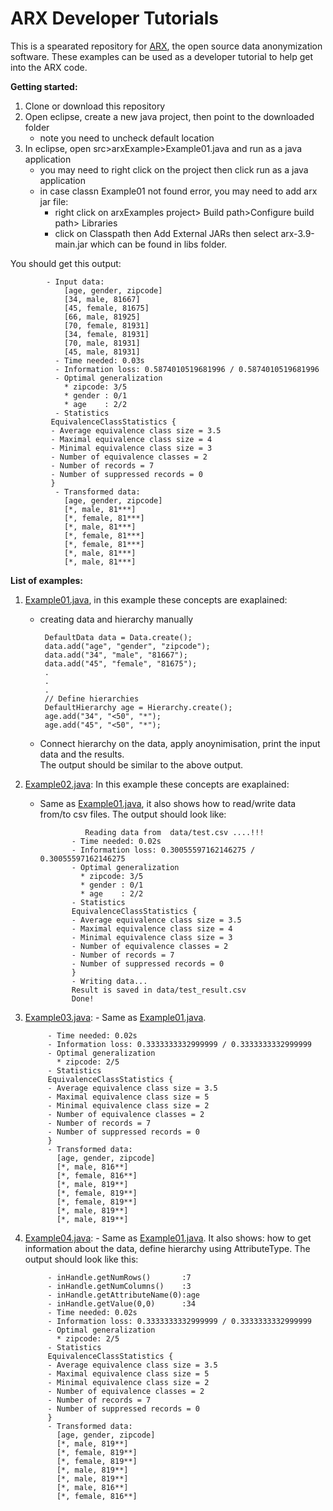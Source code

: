 # ARX Developer Tutorials 

This is a spearated repository for [ARX](https://github.com/arx-deidentifier/arx), the open source data anonymization software. These examples can be used as a  developer tutorial to help get into the ARX code.

**Getting started:**

1. Clone or download this repository
2. Open eclipse, create a new java project, then point to the downloaded folder
   - note you need to uncheck default location
3. In eclipse, open src>arxExample>Example01.java and run as a java application
   - you may need to right click on the project then click run as a java application
   - in case classn Example01 not found error, you may need to add arx jar file:
     - right click on arxExamples project> Build path>Configure build path> Libraries
     - click on Classpath then Add External JARs then select arx-3.9-main.jar which can be found in libs folder.  
      
You should get this output:

            - Input data:
                [age, gender, zipcode]
                [34, male, 81667]
                [45, female, 81675]
                [66, male, 81925]
                [70, female, 81931]
                [34, female, 81931]
                [70, male, 81931]
                [45, male, 81931]
              - Time needed: 0.03s
              - Information loss: 0.5874010519681996 / 0.5874010519681996
              - Optimal generalization
                * zipcode: 3/5
                * gender : 0/1
                * age    : 2/2
              - Statistics
             EquivalenceClassStatistics {
             - Average equivalence class size = 3.5
             - Maximal equivalence class size = 4
             - Minimal equivalence class size = 3
             - Number of equivalence classes = 2
             - Number of records = 7
             - Number of suppressed records = 0
             }
              - Transformed data:
                [age, gender, zipcode]
                [*, male, 81***]
                [*, female, 81***]
                [*, male, 81***]
                [*, female, 81***]
                [*, female, 81***]
                [*, male, 81***]
                [*, male, 81***]                  

**List of examples:**

1. [Example01.java](https://github.com/iaBIH/arx_examples/blob/master/org/deidentifier/arx/examples/Example01.java), in this example these concepts are exaplained: 
     - creating data and hierarchy manually  

            DefaultData data = Data.create();
            data.add("age", "gender", "zipcode");
            data.add("34", "male", "81667");
            data.add("45", "female", "81675");
            .
            .
            .
            // Define hierarchies
            DefaultHierarchy age = Hierarchy.create();
            age.add("34", "<50", "*");
            age.add("45", "<50", "*");
        
     - Connect hierarchy on the data, apply anoynimisation, print the input data and the results.  
   The output should be similar to the above output.
   
2. [Example02.java](https://github.com/iaBIH/arx_examples/blob/master/org/deidentifier/arx/examples/Example02.java): In this example these concepts are exaplained: 
   - Same as [Example01.java](https://github.com/iaBIH/arx_examples/blob/master/org/deidentifier/arx/examples/Example01.java), it also shows how to read/write data from/to csv files. The output should look like:

                   Reading data from  data/test.csv ....!!!
                - Time needed: 0.02s
                - Information loss: 0.30055597162146275 / 0.30055597162146275
                - Optimal generalization
                  * zipcode: 3/5
                  * gender : 0/1
                  * age    : 2/2
                - Statistics
                EquivalenceClassStatistics {
                - Average equivalence class size = 3.5
                - Maximal equivalence class size = 4
                - Minimal equivalence class size = 3
                - Number of equivalence classes = 2
                - Number of records = 7
                - Number of suppressed records = 0
                }
                - Writing data...
                Result is saved in data/test_result.csv
                Done!

3. [Example03.java](https://github.com/iaBIH/arx_examples/blob/master/org/deidentifier/arx/examples/Example03.java):    - Same as [Example01.java](https://github.com/iaBIH/arx_examples/blob/master/org/deidentifier/arx/examples/Example01.java).

        
            - Time needed: 0.02s
            - Information loss: 0.3333333332999999 / 0.3333333332999999
            - Optimal generalization
              * zipcode: 2/5
            - Statistics
            EquivalenceClassStatistics {
            - Average equivalence class size = 3.5
            - Maximal equivalence class size = 5
            - Minimal equivalence class size = 2
            - Number of equivalence classes = 2
            - Number of records = 7
            - Number of suppressed records = 0
            }
            - Transformed data:
              [age, gender, zipcode]
              [*, male, 816**]
              [*, female, 816**]
              [*, male, 819**]
              [*, female, 819**]
              [*, female, 819**]
              [*, male, 819**]
              [*, male, 819**]
  
4. [Example04.java](https://github.com/iaBIH/arx_examples/blob/master/org/deidentifier/arx/examples/Example04.java):    - Same as [Example01.java](https://github.com/iaBIH/arx_examples/blob/master/org/deidentifier/arx/examples/Example01.java). It also shows: how to get information about the data, define hierarchy using AttributeType. The output should look like this: 

            - inHandle.getNumRows()       :7
            - inHandle.getNumColumns()    :3
            - inHandle.getAttributeName(0):age
            - inHandle.getValue(0,0)      :34
            - Time needed: 0.02s
            - Information loss: 0.3333333332999999 / 0.3333333332999999
            - Optimal generalization
              * zipcode: 2/5
            - Statistics
            EquivalenceClassStatistics {
            - Average equivalence class size = 3.5
            - Maximal equivalence class size = 5
            - Minimal equivalence class size = 2
            - Number of equivalence classes = 2
            - Number of records = 7
            - Number of suppressed records = 0
            }
            - Transformed data:
              [age, gender, zipcode]
              [*, male, 819**]
              [*, female, 819**]
              [*, female, 819**]
              [*, male, 819**]
              [*, male, 819**]
              [*, male, 816**]
              [*, female, 816**]

